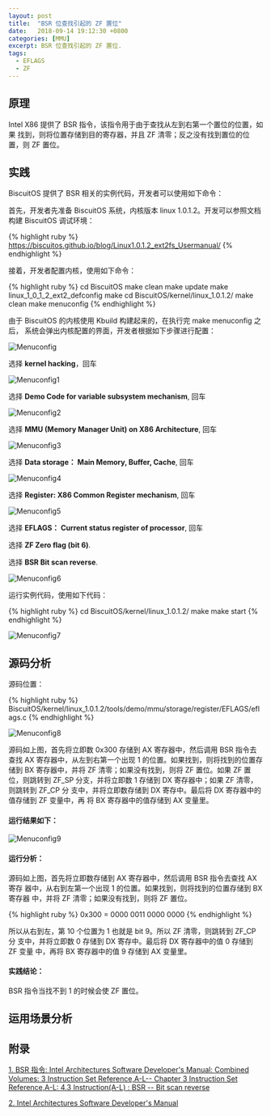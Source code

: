 ```yaml
---
layout: post
title:  "BSR 位查找引起的 ZF 置位"
date:   2018-09-14 19:12:30 +0800
categories: [MMU]
excerpt: BSR 位查找引起的 ZF 置位.
tags:
  - EFLAGS
  - ZF
---
```


## 原理

Intel X86 提供了 BSR 指令，该指令用于由于查找从左到右第一个置位的位置，如果
找到，则将位置存储到目的寄存器，并且 ZF 清零；反之没有找到置位的位置，则 ZF 
置位。

## 实践

BiscuitOS 提供了 BSR 相关的实例代码，开发者可以使用如下命令：

首先，开发者先准备 BiscuitOS 系统，内核版本 linux 1.0.1.2。开发可以参照文档
构建 BiscuitOS 调试环境：

{% highlight ruby %}
https://biscuitos.github.io/blog/Linux1.0.1.2_ext2fs_Usermanual/
{% endhighlight %}


接着，开发者配置内核，使用如下命令：

{% highlight ruby %}
cd BiscuitOS
make clean
make update
make linux_1_0_1_2_ext2_defconfig
make
cd BiscuitOS/kernel/linux_1.0.1.2/
make clean
make menuconfig
{% endhighlight %}

由于 BiscuitOS 的内核使用 Kbuild 构建起来的，在执行完 make menuconfig 之后，
系统会弹出内核配置的界面，开发者根据如下步骤进行配置：

![Menuconfig](https://raw.githubusercontent.com/EmulateSpace/PictureSet/master/BiscuitOS/kernel/MMU000003.png)

选择 **kernel hacking**，回车

![Menuconfig1](https://raw.githubusercontent.com/EmulateSpace/PictureSet/master/BiscuitOS/kernel/MMU000004.png)

选择 **Demo Code for variable subsystem mechanism**, 回车

![Menuconfig2](https://raw.githubusercontent.com/EmulateSpace/PictureSet/master/BiscuitOS/kernel/MMU000005.png)

选择 **MMU (Memory Manager Unit) on X86 Architecture**, 回车

![Menuconfig3](https://raw.githubusercontent.com/EmulateSpace/PictureSet/master/BiscuitOS/kernel/MMU000006.png)

选择 **Data storage： Main  Memory, Buffer, Cache**, 回车

![Menuconfig4](https://raw.githubusercontent.com/EmulateSpace/PictureSet/master/BiscuitOS/kernel/MMU000007.png)

选择 **Register: X86 Common Register mechanism**, 回车

![Menuconfig5](https://raw.githubusercontent.com/EmulateSpace/PictureSet/master/BiscuitOS/kernel/MMU000008.png)

选择 **EFLAGS： Current status register of processor**, 回车

选择 **ZF Zero flag (bit 6)**.

选择 **BSR    Bit scan reverse**.

![Menuconfig6](https://raw.githubusercontent.com/EmulateSpace/PictureSet/master/BiscuitOS/kernel/MMU000310.png)

运行实例代码，使用如下代码：

{% highlight ruby %}
cd BiscuitOS/kernel/linux_1.0.1.2/
make 
make start
{% endhighlight %}

![Menuconfig7](https://raw.githubusercontent.com/EmulateSpace/PictureSet/master/BiscuitOS/kernel/MMU000311.png)

## 源码分析

源码位置：

{% highlight ruby %}
BiscuitOS/kernel/linux_1.0.1.2/tools/demo/mmu/storage/register/EFLAGS/eflags.c
{% endhighlight %}

![Menuconfig8](https://raw.githubusercontent.com/EmulateSpace/PictureSet/master/BiscuitOS/kernel/MMU000312.png)

源码如上图，首先将立即数 0x300 存储到 AX 寄存器中，然后调用 BSR 指令去查找 
AX 寄存器中，从左到右第一个出现 1 的位置。如果找到，则将找到的位置存储到 BX 
寄存器中，并将 ZF 清零；如果没有找到，则将 ZF 置位。如果 ZF 置位，则跳转到 
ZF_SP 分支，并将立即数 1 存储到 DX 寄存器中；如果 ZF 清零，则跳转到 ZF_CP 分
支中，并将立即数存储到 DX 寄存中。最后将 DX 寄存器中的值存储到 ZF 变量中，再
将 BX 寄存器中的值存储到 AX 变量里。

#### 运行结果如下：

![Menuconfig9](https://raw.githubusercontent.com/EmulateSpace/PictureSet/master/BiscuitOS/kernel/MMU000313.png)

#### 运行分析：

源码如上图，首先将立即数存储到 AX 寄存器中，然后调用 BSR 指令去查找 AX 寄存
器中，从右到左第一个出现 1 的位置。如果找到，则将找到的位置存储到 BX 寄存器
中，并将 ZF 清零；如果没有找到，则将 ZF 置位。

{% highlight ruby %}
0x300 = 0000 0011 0000 0000 
{% endhighlight %}

所以从右到左，第 10 个位置为 1 也就是 bit 9。所以 ZF 清零，则跳转到 ZF_CP 分
支中，并将立即数 0 存储到 DX 寄存中。最后将 DX 寄存器中的值 0 存储到 ZF 变量
中，再将 BX 寄存器中的值 9 存储到 AX 变量里。

#### 实践结论：

BSR 指令当找不到 1 的时候会使 ZF 置位。

## 运用场景分析

## 附录

[1. BSR 指令: Intel Architectures Software Developer's Manual: Combined Volumes: 3 Instruction Set Reference,A-L-- Chapter 3 Instruction Set Reference,A-L: 4.3 Instruction(A-L) : BSR -- Bit scan reverse](https://software.intel.com/en-us/articles/intel-sdm)

[2. Intel Architectures Software Developer's Manual](https://github.com/BiscuitOS/Documentation/blob/master/Datasheet/Intel-IA32_DevelopmentManual.pdf)
